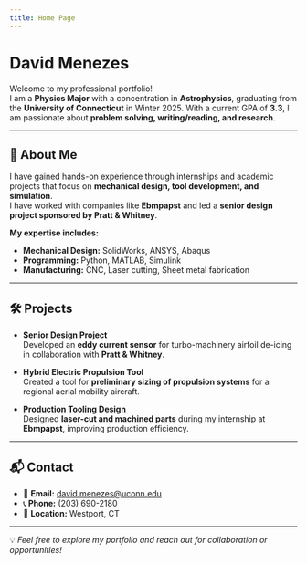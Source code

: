 ```yaml
---
title: Home Page
---
```

# David Menezes

Welcome to my professional portfolio!  
I am a **Physics Major** with a concentration in **Astrophysics**, graduating from the **University of Connecticut** in Winter 2025. With a current GPA of **3.3**, I am passionate about **problem solving, writing/reading, and research**.

---

## 🚀 About Me

I have gained hands-on experience through internships and academic projects that focus on **mechanical design, tool development, and simulation**.  
I have worked with companies like **Ebmpapst** and led a **senior design project sponsored by Pratt & Whitney**.  

**My expertise includes:**
- **Mechanical Design:** SolidWorks, ANSYS, Abaqus  
- **Programming:** Python, MATLAB, Simulink  
- **Manufacturing:** CNC, Laser cutting, Sheet metal fabrication  

---

## 🛠 Projects

- **Senior Design Project**  
  Developed an **eddy current sensor** for turbo-machinery airfoil de-icing in collaboration with **Pratt & Whitney**.

- **Hybrid Electric Propulsion Tool**  
  Created a tool for **preliminary sizing of propulsion systems** for a regional aerial mobility aircraft.

- **Production Tooling Design**  
  Designed **laser-cut and machined parts** during my internship at **Ebmpapst**, improving production efficiency.

---

## 📬 Contact

- 📧 **Email:** [david.menezes@uconn.edu](david.menezes@uconn.edu)  
- 📞 **Phone:** (203) 690-2180  
- 📍 **Location:** Westport, CT  

---

💡 *Feel free to explore my portfolio and reach out for collaboration or opportunities!*

